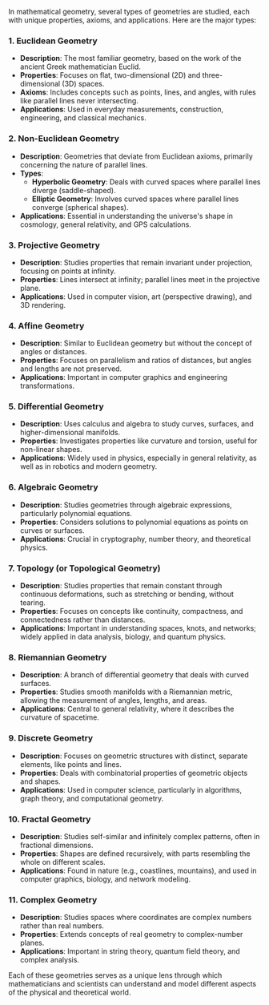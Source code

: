 
In mathematical geometry, several types of geometries are studied, each with unique properties, axioms, and applications. Here are the major types:

### 1. **Euclidean Geometry**
   - **Description**: The most familiar geometry, based on the work of the ancient Greek mathematician Euclid.
   - **Properties**: Focuses on flat, two-dimensional (2D) and three-dimensional (3D) spaces.
   - **Axioms**: Includes concepts such as points, lines, and angles, with rules like parallel lines never intersecting.
   - **Applications**: Used in everyday measurements, construction, engineering, and classical mechanics.

### 2. **Non-Euclidean Geometry**
   - **Description**: Geometries that deviate from Euclidean axioms, primarily concerning the nature of parallel lines.
   - **Types**:
     - **Hyperbolic Geometry**: Deals with curved spaces where parallel lines diverge (saddle-shaped).
     - **Elliptic Geometry**: Involves curved spaces where parallel lines converge (spherical shapes).
   - **Applications**: Essential in understanding the universe's shape in cosmology, general relativity, and GPS calculations.

### 3. **Projective Geometry**
   - **Description**: Studies properties that remain invariant under projection, focusing on points at infinity.
   - **Properties**: Lines intersect at infinity; parallel lines meet in the projective plane.
   - **Applications**: Used in computer vision, art (perspective drawing), and 3D rendering.

### 4. **Affine Geometry**
   - **Description**: Similar to Euclidean geometry but without the concept of angles or distances.
   - **Properties**: Focuses on parallelism and ratios of distances, but angles and lengths are not preserved.
   - **Applications**: Important in computer graphics and engineering transformations.

### 5. **Differential Geometry**
   - **Description**: Uses calculus and algebra to study curves, surfaces, and higher-dimensional manifolds.
   - **Properties**: Investigates properties like curvature and torsion, useful for non-linear shapes.
   - **Applications**: Widely used in physics, especially in general relativity, as well as in robotics and modern geometry.

### 6. **Algebraic Geometry**
   - **Description**: Studies geometries through algebraic expressions, particularly polynomial equations.
   - **Properties**: Considers solutions to polynomial equations as points on curves or surfaces.
   - **Applications**: Crucial in cryptography, number theory, and theoretical physics.

### 7. **Topology (or Topological Geometry)**
   - **Description**: Studies properties that remain constant through continuous deformations, such as stretching or bending, without tearing.
   - **Properties**: Focuses on concepts like continuity, compactness, and connectedness rather than distances.
   - **Applications**: Important in understanding spaces, knots, and networks; widely applied in data analysis, biology, and quantum physics.

### 8. **Riemannian Geometry**
   - **Description**: A branch of differential geometry that deals with curved surfaces.
   - **Properties**: Studies smooth manifolds with a Riemannian metric, allowing the measurement of angles, lengths, and areas.
   - **Applications**: Central to general relativity, where it describes the curvature of spacetime.

### 9. **Discrete Geometry**
   - **Description**: Focuses on geometric structures with distinct, separate elements, like points and lines.
   - **Properties**: Deals with combinatorial properties of geometric objects and shapes.
   - **Applications**: Used in computer science, particularly in algorithms, graph theory, and computational geometry.

### 10. **Fractal Geometry**
   - **Description**: Studies self-similar and infinitely complex patterns, often in fractional dimensions.
   - **Properties**: Shapes are defined recursively, with parts resembling the whole on different scales.
   - **Applications**: Found in nature (e.g., coastlines, mountains), and used in computer graphics, biology, and network modeling.

### 11. **Complex Geometry**
   - **Description**: Studies spaces where coordinates are complex numbers rather than real numbers.
   - **Properties**: Extends concepts of real geometry to complex-number planes.
   - **Applications**: Important in string theory, quantum field theory, and complex analysis.

Each of these geometries serves as a unique lens through which mathematicians and scientists can understand and model different aspects of the physical and theoretical world.
